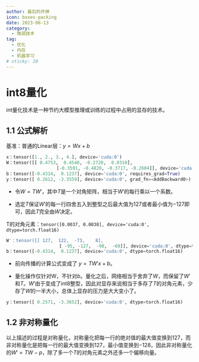 ```yaml
---
author: 最后的开神
icon: boxes-packing
date: 2023-06-13
category:
  - 微调技术
tag:
  - 优化
  - 内存
  - 机器学习
# sticky: 10
---
```


# int8量化

int量化技术是一种节约大模型推理或训练的过程中占用的显存的技术。

<!-- more -->

## 1.1 公式解析

基准：普通的Linear层：$y=Wx+b$

```python
x：tensor([1., 2., 3., 4.], device='cuda:0')
W：tensor([[ 0.4753,  0.4548, -0.2720,  0.0310],
                   [-0.3591, -0.4820, -0.3717, -0.2604]], device='cuda:0',requires_grad=True)
b：tensor([-0.4314,  0.1237], device='cuda:0', requires_grad=True)
y：tensor([ 0.2612, -3.3559], device='cuda:0', grad_fn=<AddBackward0>)
```

* 令$W=TW'$，其中$T$是一个对角矩阵，相当于$W'$的每行乘以一个系数。

* 选定$T$保证$W'$的每一行四舍五入到整型之后最大值为$127$或者最小值为$-127$即可，因此$T$完全由$W$决定。

T的对角元素：`tensor([0.0037, 0.0038], device='cuda:0', dtype=torch.float16)`

```python
W'：tensor([[ 127,  122,  -73,    8],
                    [ -95, -127,  -98,  -69]], device='cuda:0', dtype=torch.int8)
b：tensor([-0.4314,  0.1237], device='cuda:0', dtype=torch.float16)
```

* 前向传播的计算公式变成了 $y=TW'x+b$。

* 量化操作仅针对W，不针对$b$。量化之后，网络相当于舍弃了$W$，而保留了$W'$和$T$。$W'$由于变成了int8整型，因此对显存来说相当于多存了$T$的对角元素，少存了$W$的一半大小，总体上显存的压力是大大变小了。

```python
y：tensor([ 0.2571, -3.3652], device='cuda:0', dtype=torch.float16)
```

## 1.2 非对称量化

以上描述的过程是对称量化，对称量化把每一行的绝对值的最大值变换到$127$，而非对称量化是把每一行的最大值变换到$127$，最小值变换到$-128$，因此非对称量化的$W'=TW-p$，除了多一个$T$的对角元素之外还多一个偏移向量。
